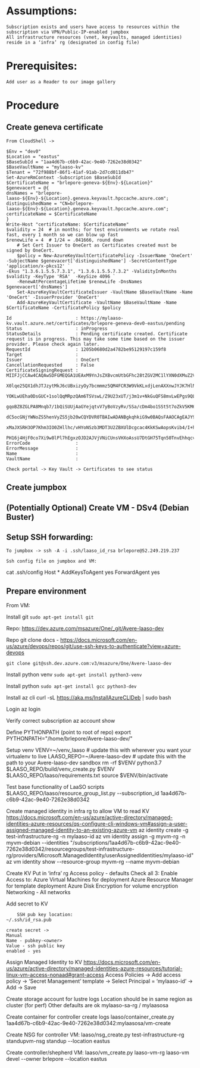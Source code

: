 # Assumptions:
	Subscription exists and users have access to resources within the subscription via VPN/Public-IP-enabled jumpbox
	All infrastructure resources (vnet, keyvaults, managed identities) reside in a ‘infra’ rg (designated in config file) 

# Prerequisites:
	Add user as a Reader to our image gallery


# Procedure
## Create geneva certificate
	From CloudShell ->

	$Env = "dev0"
	$Location = "eastus"
	$BaseSubId = "1aa4d67b-c6b9-42ac-9e40-7262e38d0342"
	$BaseVaultName = "mylaaso-kv"
	$Tenant = "72f988bf-86f1-41af-91ab-2d7cd011db47"
	Set-AzureRmContext -Subscription $BaseSubId
	$CertificateName = "brlepore-geneva-${Env}-${Location}"
	$genevacert = @{
	dnsNames = "brlepore-laaso-${Env}-${Location}.geneva.keyvault.hpccache.azure.com";
	distinguishedName = "CN=brlepore-laaso-${Env}-${Location}.geneva.keyvault.hpccache.azure.com";
	certificateName = $CertificateName
	}
	Write-Host "certificateName: $CertificateName"
	$validity = 24  # in months; for test environments we rotate real fast, every 1 month so we can blow up fast
	$renewLife = 4  # 1/24 = .041666, round down
    	# Set Cert Issuer to OneCert as Certificates created must be signed by OneCert.
    	$policy = New-AzureKeyVaultCertificatePolicy -IssuerName 'OneCert' -SubjectName $genevacert['distinguishedName'] -SecretContentType 'application/x-pkcs12' `
   	-Ekus "1.3.6.1.5.5.7.3.1", "1.3.6.1.5.5.7.3.2" -ValidityInMonths $validity -KeyType 'RSA'  -KeySize 4096 `
    	-RenewAtPercentageLifetime $renewLife -DnsNames $genevacert['dnsNames']
    	Set-AzureKeyVaultCertificateIssuer -VaultName $BaseVaultName -Name 'OneCert' -IssuerProvider 'OneCert'
    	Add-AzureKeyVaultCertificate -VaultName $BaseVaultName -Name $CertificateName -CertificatePolicy $policy	








```
Id                        : https://mylaaso-kv.vault.azure.net/certificates/brlepore-geneva-dev0-eastus/pending
Status                    : inProgress
StatusDetails             : Pending certificate created. Certificate request is in progress. This may take some time based on the issuer provider. Please check again later.
RequestId                 : 1205b0680d2a4782be95129197c159f8
Target                    :
Issuer                    : OneCert
CancellationRequested     : False
CertificateSigningRequest : MIIFJjCCAw4CAQAwSDFGMEQGA1UEAxM9YnJsZXBvcmUtbGFhc28tZGV2MC1lYXN0dXMuZ2VuZXZhLmtleXZhdWx0LmhwY2NhY2hlLmF6dXJlLmNvbTCCAiIwDQYJKoZIhvcNAQEBBQADggIPADCCAgoCggIBAO44D7tA9r2tcX0lFYPq71vyq6/J823JJJZ47CIiar5f+XRjAttEfxPNIXg5OR4l/TtYoRybjJpZNdJOBK4yjxXD1QDCnZX27
                            X0lqe25QX1dhJTJzytMkJ6cUBxizyOy7bcmmmz5QM4FCR3W9VkKLxdjLenAXXnwJYJK7HlNkjmzgy6FNUC4Jy2iWBXQhoMMNQb1zX2omU8aPKvczZv4C5bmChSal6XEDW7K9r1b6Xmi3wzWUhlUgljPlDSSd2mYHG43QHGAx1MLTdrD9puYZM1EjcMFzWUomdLCj3l77Fsdzdlfo9sxaNZpj9knBg5lpkPG8mPFJ5qU84ohueldhcruAAv0eD
                            YOKLwUEha0DsGUC+1solQqMRpzQAm6TSVswL/Z9U23xUT/j3m1v+NkGuQFS8mvLwEPgs9QLi/eNusWH+04ipnLzhb62YcSC+A6ovDaBCd2rBjBdxps0d8OiCYQhT94EcZLUvgFy4RmWaBkUgaVDH3MWrKxVxKCwX3m4utUhNo9/Fqg8eOL/hMMKD/BXOOXqZalCUMzdVxaJ6rYD0LucmPcYA1PjLMBaWRCMjlYdvuetNq8aTRQAxJARU72G4p
                            gqoBZ8ZGLPA8Mnqb7/1bQiSUUjAaGYejqtvV7yBoVzyRv/SSa/cDm4bo1SSt5t7oZkV5KM6eJhmQU2MElAgMBAAGggZgwgZUGCSqGSIb3DQEJDjGBhzCBhDAOBgNVHQ8BAf8EBAMCBaAwHQYDVR0lBBYwFAYIKwYBBQUHAwEGCCsGAQUFBwMCMEgGA1UdEQRBMD+CPWJybGVwb3JlLWxhYXNvLWRldjAtZWFzdHVzLmdlbmV2YS5rZXl2YXVs
                            dC5ocGNjYWNoZS5henVyZS5jb20wCQYDVR0TBAIwADANBgkqhkiG9w0BAQsFAAOCAgEAJY9PcQJ9YnqUj+rpcgRTBjRStozc/lP8wJoO0PaJo4FdkUaucNkWOco7KBY6LFkM1BfdmvJbjIER/fzK5RrHIiWCHeJwYEQupophQ26/0VXfD+iW4kCzs3ShNrizeaD+aZaTLDr+/Rw9gOmb1QfC3F8RN0zcNsXI830OKWKaT3peplvXwX94BcqgX
                            xMaJXSRH3OP7Khm3IO0ZHllhc/vHYoNSzb3MDT3U2ZBXUlDcgcac4KkKSwAopsKvib4/I+hp5c81nCy5rw6fd+gqlWxzbQCqQsKGPwCwDsG2XkQ6MbjI5ArzBJ8nG4TdsJLldmuWNpisnDNhpQwYSI+UXCy0uyFEtEi4k8LJkyCEAliKU9jEti9ZZCilLQrR44Xp4qMt5GvT/mWm+xSamr7GjmskeQj99Dfi7gIU2IPkUIYsZpsc2SvU5nzJJ
                            PH16j4HjF0co7Xi9w8lPl7hEgxzOJD2AJVjVNiCUnsVHXoAssU7DtGH75Tqn50TnvEhhqcvXQie4TN6fuO+lR+QAEHFQ4Kj0bL1HcI7aCUqlJf4zcHamWSznIn0l3JaVzvN5SFE7Y/tBL0ABJw5HSRa91bCczfELdFUVDTk2y9UVRtKJBybHK6t+DGahUk+8LKPsI8pJCrEpAnUXkEiOeAFNM8TitnLzl+KzcI+w6cqOcPHLoqMuk=
ErrorCode                 :
ErrorMessage              :
Name                      :
VaultName                 :
```





	Check portal -> Key Vault -> Certificates to see status









## Create jumpbox
## (Potentially Optional) Create VM - DSv4 (Debian Buster)

## Setup SSH forwarding:
    To jumpbox -> ssh -A -i .ssh/laaso_id_rsa brlepore@52.249.219.237
    
    Ssh config file on jumpbox and VM:

cat .ssh/config
Host *
 AddKeysToAgent yes
 ForwardAgent yes

     
## Prepare environment
From VM:

Install git
	```sudo apt-get install git```


Repo: https://dev.azure.com/msazure/One/_git/Avere-laaso-dev

Repo git clone docs - https://docs.microsoft.com/en-us/azure/devops/repos/git/use-ssh-keys-to-authenticate?view=azure-devops

	git clone git@ssh.dev.azure.com:v3/msazure/One/Avere-laaso-dev

Install python venv
	```sudo apt-get install python3-venv```

Install python
	```sudo apt-get install gcc python3-dev```

Install az cli
	curl -sL https://aka.ms/InstallAzureCLIDeb | sudo bash

Login
	az login

Verify correct subscription
	az account show


Define PYTHONPATH (point to root of repo)
	export PYTHONPATH="/home/brlepore/Avere-laaso-dev/"

Setup venv
	VENV=~/venv_laaso # update this with wherever you want your virtualenv to live
	LAASO_REPO=~/Avere-laaso-dev  # update this with the path to your Avere-laaso-dev sandbox
	rm -rf $VENV
	python3.7 $LAASO_REPO/build/venv_create.py $VENV $LAASO_REPO/laaso/requirements.txt
	source $VENV/bin/activate


Test base functionality of LaaSO scripts
	$LAASO_REPO/laaso/resource_group_list.py --subscription_id 1aa4d67b-c6b9-42ac-9e40-7262e38d0342


Create managed identity in infra rg to allow VM to read KV 
	https://docs.microsoft.com/en-us/azure/active-directory/managed-identities-azure-resources/qs-configure-cli-windows-vm#assign-a-user-assigned-managed-identity-to-an-existing-azure-vm
	az identity create -g test-infrastructure-rg -n mylaaso-id
	az vm identity assign -g myvm-rg -n myvm-debian --identities "/subscriptions/1aa4d67b-c6b9-42ac-9e40-7262e38d0342/resourcegroups/test-infrastructure-rg/providers/Microsoft.ManagedIdentity/userAssignedIdentities/mylaaso-id"
        az vm identity show --resource-group myvm-rg --name myvm-debian


Create KV
	Put in ‘infra’ rg
        Access policy - defaults
	Check all 3: 
		Enable Access to:
			Azure Virtual Machines for deployment
			Azure Resource Manager for template deployment
			Azure Disk Encryption for volume encryption
	Networking - All networks


Add secret to KV

        SSH pub key location: 
	~/.ssh/id_rsa.pub

	create secret ->
	Manual
	Name - pubkey-<owner>
	Value - ssh public key
	enabled - yes



Assign Managed Identity to KV
	https://docs.microsoft.com/en-us/azure/active-directory/managed-identities-azure-resources/tutorial-linux-vm-access-nonaad#grant-access
	Access Policies -> Add access policy -> ‘Secret Management’ template -> Select Principal = ‘mylaaso-id’ -> Add -> Save


Create storage account for lustre logs
	Location should be in same region as cluster (for perf)
	Other defaults are ok
	mylaaso-sa-rg / mylaasosa	


Create container for controller create logs
     laaso/container_create.py 1aa4d67b-c6b9-42ac-9e40-7262e38d0342:mylaasosa/vm-create


Create NSG for controller VM:
	laaso/nsg_create.py test-infrastructure-rg standupvm-nsg standup --location eastus

Create controller/shepherd VM:
	laaso/vm_create.py laaso-vm-rg laaso-vm devel --owner brlepore --location eastus
